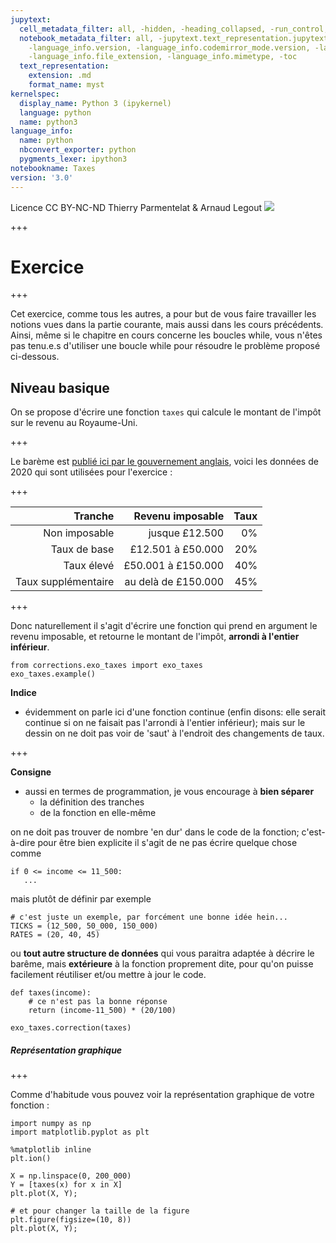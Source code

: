 ```yaml
---
jupytext:
  cell_metadata_filter: all, -hidden, -heading_collapsed, -run_control, -trusted
  notebook_metadata_filter: all, -jupytext.text_representation.jupytext_version, -jupytext.text_representation.format_version,
    -language_info.version, -language_info.codemirror_mode.version, -language_info.codemirror_mode,
    -language_info.file_extension, -language_info.mimetype, -toc
  text_representation:
    extension: .md
    format_name: myst
kernelspec:
  display_name: Python 3 (ipykernel)
  language: python
  name: python3
language_info:
  name: python
  nbconvert_exporter: python
  pygments_lexer: ipython3
notebookname: Taxes
version: '3.0'
---
```


<div class="licence">
<span>Licence CC BY-NC-ND</span>
<span>Thierry Parmentelat &amp; Arnaud Legout</span>
<span><img src="media/both-logos-small-alpha.png" /></span>
</div>

+++

# Exercice

+++

Cet exercice, comme tous les autres, a pour but de vous faire travailler les notions vues dans la partie courante, mais aussi dans les cours précédents.
Ainsi, même si le chapitre en cours concerne les boucles while, vous n'êtes pas tenu.e.s d'utiliser une boucle while pour résoudre le problème proposé ci-dessous.

## Niveau basique

On se propose d'écrire une fonction `taxes` qui calcule le montant de l'impôt sur le revenu au Royaume-Uni.

+++

Le barème est [publié ici par le gouvernement anglais](https://www.gov.uk/income-tax-rates), voici les données de 2020 qui sont utilisées pour l'exercice :

+++

| Tranche             | Revenu imposable    | Taux  |
|--------------------:|--------------------:|------:|
| Non imposable       | jusque £12.500      | 0%    |
| Taux de base        | £12.501 à £50.000   | 20%   |
| Taux élevé          | £50.001 à £150.000  | 40%   |
| Taux supplémentaire | au delà de £150.000	| 45%   |

+++

Donc naturellement il s'agit d'écrire une fonction qui prend en argument le revenu imposable, et retourne le montant de l'impôt, **arrondi à l'entier inférieur**.

```{code-cell} ipython3
from corrections.exo_taxes import exo_taxes
exo_taxes.example()
```

**Indice**

* évidemment on parle ici d'une fonction continue (enfin disons: elle serait continue si on ne faisait pas l'arrondi à l'entier inférieur); mais sur le dessin on ne doit pas voir de 'saut' à l'endroit des changements de taux.

+++

**Consigne**

* aussi en termes de programmation, je vous encourage à **bien séparer**
  * la définition des tranches 
  * de la fonction en elle-même

on ne doit pas trouver de nombre 'en dur' dans le code de la fonction; c'est-à-dire pour être bien explicite il s'agit de ne pas écrire quelque chose comme
  ```
  if 0 <= income <= 11_500:
     ...
  ```
  mais plutôt de définir par exemple
  ```
  # c'est juste un exemple, par forcément une bonne idée hein...
  TICKS = (12_500, 50_000, 150_000)
  RATES = (20, 40, 45)
  ```
  ou **tout autre structure de données** qui vous paraitra adaptée à décrire le barême, mais **extérieure** à la fonction proprement dite, pour qu'on puisse facilement réutiliser et/ou mettre à jour le code. 

```{code-cell} ipython3
def taxes(income):
    # ce n'est pas la bonne réponse
    return (income-11_500) * (20/100)
```

```{code-cell} ipython3
exo_taxes.correction(taxes)
```

##### Représentation graphique

+++

Comme d'habitude vous pouvez voir la représentation graphique de votre fonction :

```{code-cell} ipython3
import numpy as np
import matplotlib.pyplot as plt
```

```{code-cell} ipython3
%matplotlib inline
plt.ion()
```

```{code-cell} ipython3
X = np.linspace(0, 200_000)
Y = [taxes(x) for x in X]
plt.plot(X, Y);
```

```{code-cell} ipython3
# et pour changer la taille de la figure
plt.figure(figsize=(10, 8))
plt.plot(X, Y);
```
